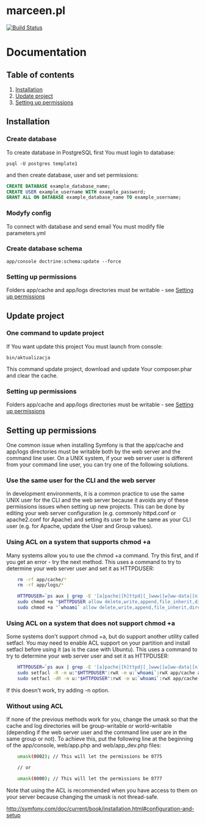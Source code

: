 # marceen.pl

[![Build Status](https://travis-ci.org/m4rc1no5/marceen.svg?branch=master)](https://travis-ci.org/m4rc1no5/marceen)

Documentation
=============

Table of contents
-----------------

1. [Installation](#installation)
2. [Update project](#update)
3. [Setting up permissions](#permission)

<a name="installation"></a>
Installation
------------

### Create database

To create database in PostgreSQL first You must login to database:

```
psql -U postgres template1
```

and then create database, user and set permissions:

```sql
CREATE DATABASE example_database_name;
CREATE USER example_username WITH example_password;
GRANT ALL ON DATABASE example_database_name TO example_username;
```

### Modyfy config

To connect with database and send email You must modify file parameters.yml

### Create database schema

```
app/console doctrine:schema:update --force
```

### Setting up permissions

Folders app/cache and app/logs directories must be writable - see [Setting up permissions](#permission)

<a name="update"></a>
Update project
--------------

### One command to update project

If You want update this project You must launch from console: 

```
bin/aktualizacja
```

This command update project, download and update Your composer.phar and clear the cache. 

### Setting up permissions

Folders app/cache and app/logs directories must be writable - see [Setting up permissions](#permission)

<a name="permission"></a>
Setting up permissions
----------------------

One common issue when installing Symfony is that the app/cache and app/logs directories must be writable both by the web server and the command line user. On a UNIX system, if your web server user is different from your command line user, you can try one of the following solutions.

### Use the same user for the CLI and the web server

In development environments, it is a common practice to use the same UNIX user for the CLI and the web server because it avoids any of these permissions issues when setting up new projects. This can be done by editing your web server configuration (e.g. commonly httpd.conf or apache2.conf for Apache) and setting its user to be the same as your CLI user (e.g. for Apache, update the User and Group values).

### Using ACL on a system that supports chmod +a

Many systems allow you to use the chmod +a command. Try this first, and if you get an error - try the next method. This uses a command to try to determine your web server user and set it as HTTPDUSER:

```bash
    rm -rf app/cache/*
    rm -rf app/logs/*

    HTTPDUSER=`ps aux | grep -E '[a]pache|[h]ttpd|[_]www|[w]ww-data|[n]ginx' | grep -v root | head -1 | cut -d\  -f1`
    sudo chmod +a "$HTTPDUSER allow delete,write,append,file_inherit,directory_inherit" app/cache app/logs
    sudo chmod +a "`whoami` allow delete,write,append,file_inherit,directory_inherit" app/cache app/logs
```

### Using ACL on a system that does not support chmod +a

Some systems don't support chmod +a, but do support another utility called setfacl. You may need to enable ACL support on your partition and install setfacl before using it (as is the case with Ubuntu). This uses a command to try to determine your web server user and set it as HTTPDUSER:

```bash
    HTTPDUSER=`ps aux | grep -E '[a]pache|[h]ttpd|[_]www|[w]ww-data|[n]ginx' | grep -v root | head -1 | cut -d\  -f1`
    sudo setfacl -R -m u:"$HTTPDUSER":rwX -m u:`whoami`:rwX app/cache app/logs
    sudo setfacl -dR -m u:"$HTTPDUSER":rwX -m u:`whoami`:rwX app/cache app/logs
```

If this doesn't work, try adding -n option.

### Without using ACL

If none of the previous methods work for you, change the umask so that the cache and log directories will be group-writable or world-writable (depending if the web server user and the command line user are in the same group or not). To achieve this, put the following line at the beginning of the app/console, web/app.php and web/app_dev.php files:

```bash
    umask(0002); // This will let the permissions be 0775

    // or

    umask(0000); // This will let the permissions be 0777
```

Note that using the ACL is recommended when you have access to them on your server because changing the umask is not thread-safe.

http://symfony.com/doc/current/book/installation.html#configuration-and-setup